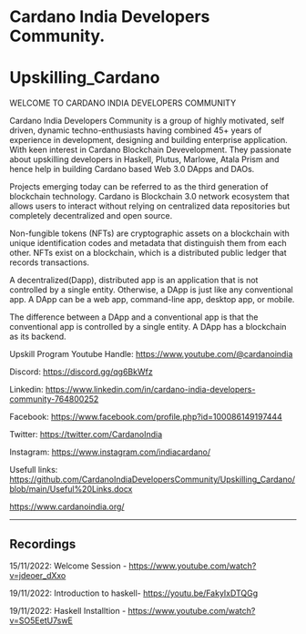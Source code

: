 # Cardano India Developers Community.
# Upskilling_Cardano
WELCOME TO CARDANO INDIA DEVELOPERS COMMUNITY

Cardano India Developers Community is a group of highly motivated, self driven, dynamic techno-enthusiasts having combined 45+ years of experience in development, designing and building enterprise application. With keen interest in Cardano Blockchain Devevelopment. They passionate about upskilling developers in Haskell, Plutus, Marlowe, Atala Prism and hence help in building Cardano based Web 3.0 DApps and DAOs.

Projects emerging today can be referred to as the third generation of blockchain technology. Cardano is Blockchain 3.0 network ecosystem that allows users to interact without relying on centralized data repositories but completely decentralized and open source.

Non-fungible tokens (NFTs) are cryptographic assets on a blockchain with unique identification codes and metadata that distinguish them from each other. NFTs exist on a blockchain, which is a distributed public ledger that records transactions. 

A decentralized(Dapp), distributed app is an application that is not controlled by a single entity. Otherwise, a DApp is just like any conventional app. A DApp can be a web app, command-line app, desktop app, or mobile.

The difference between a DApp and a conventional app is that the conventional app is controlled by a single entity. A DApp has a blockchain as its backend.

Upskill Program Youtube Handle:
https://www.youtube.com/@cardanoindia


Discord: https://discord.gg/qg6BkWfz

Linkedin: https://www.linkedin.com/in/cardano-india-developers-community-764800252

Facebook: https://www.facebook.com/profile.php?id=100086149197444

Twitter: https://twitter.com/CardanoIndia

Instagram: https://www.instagram.com/indiacardano/

Usefull links: https://github.com/CardanoIndiaDevelopersCommunity/Upskilling_Cardano/blob/main/Useful%20Links.docx

https://www.cardanoindia.org/

-------------------------------------------------------
Recordings
-------------------------------------------------------

15/11/2022: Welcome Session - https://www.youtube.com/watch?v=jdeoer_dXxo

19/11/2022: Introduction to haskell- https://youtu.be/FakyIxDTQGg

19/11/2022: Haskell Installtion - https://www.youtube.com/watch?v=SO5EetU7swE
